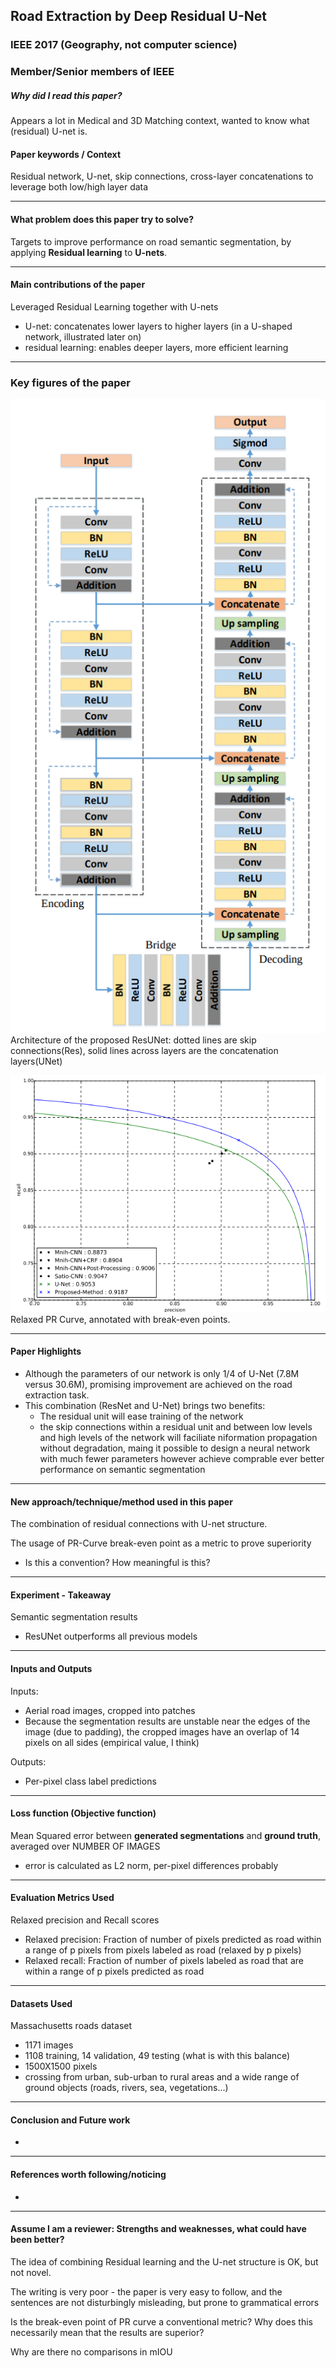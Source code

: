 ## Road Extraction by Deep Residual U-Net
### IEEE 2017 (Geography, not computer science)
### Member/Senior members of IEEE


##### Why did I read this paper?
Appears a lot in Medical and 3D Matching context, wanted to know what (residual) U-net is.

#### Paper keywords / Context
Residual network, U-net, skip connections, cross-layer concatenations to leverage both low/high layer data

***

#### What problem does this paper try to solve?
Targets to improve performance on road semantic segmentation, by applying **Residual learning** to **U-nets**.

***

#### Main contributions of the paper
Leveraged Residual Learning together with U-nets
* U-net: concatenates lower layers to higher layers (in a U-shaped network, illustrated later on)
* residual learning: enables deeper layers, more efficient learning

***

### Key figures of the paper

![Architecture of the proposed ResUNet](../assets/4/4_1.png)
Architecture of the proposed ResUNet: dotted lines are skip connections(Res), solid lines across layers are the concatenation layers(UNet)

![Relaxed PR Curve, break-even](../assets/4/4_2.png)
Relaxed PR Curve, annotated with break-even points.

***

#### Paper Highlights
* Although the parameters of our network is only 1/4 of U-Net (7.8M versus 30.6M), promising improvement are achieved on the road extraction task.
* This combination (ResNet and U-Net) brings two benefits:
  * The residual unit will ease training of the network
  * the skip connections within a residual unit and between low levels and high levels of the network will faciliate niformation propagation without degradation, maing it possible to design a neural network with much fewer parameters however achieve comprable ever better performance on semantic segmentation


***

#### New approach/technique/method used in this paper 
The combination of residual connections with U-net structure.

The usage of PR-Curve break-even point as a metric to prove superiority
* Is this a convention? How meaningful is this?

***

#### Experiment - Takeaway
Semantic segmentation results
* ResUNet outperforms all previous models

***

#### Inputs and Outputs 
Inputs:
* Aerial road images, cropped into patches
* Because the segmentation results are unstable near the edges of the image (due to padding), the cropped images have an overlap of 14 pixels on all sides (empirical value, I think)

Outputs:
* Per-pixel class label predictions

***

#### Loss function (Objective function)
Mean Squared error between **generated segmentations** and **ground truth**, averaged over NUMBER OF IMAGES 
* error is calculated as L2 norm, per-pixel differences probably


***

#### Evaluation Metrics Used
Relaxed precision and Recall scores
* Relaxed precision: Fraction of number of pixels predicted as road within a range of p pixels from pixels labeled as road (relaxed by p pixels)
* Relaxed recall: Fraction of number of pixels labeled as road that are within a range of p pixels predicted as road
***

#### Datasets Used
Massachusetts roads dataset
* 1171 images
* 1108 training, 14 validation, 49 testing (what is with this balance)
* 1500X1500 pixels
* crossing from urban, sub-urban to rural areas and a wide range of ground objects (roads, rivers, sea, vegetations...)

***

#### Conclusion and Future work
-

***

#### References worth following/noticing
-
***

#### Assume I am a reviewer: Strengths and weaknesses, what could have been better?
The idea of combining Residual learning and the U-net structure is OK, but not novel.

The writing is very poor - the paper is very easy to follow, and the sentences are not disturbingly misleading, but prone to grammatical errors

Is the break-even point of PR curve a conventional metric? Why does this necessarily mean that the results are superior?

Why are there no comparisons in mIOU